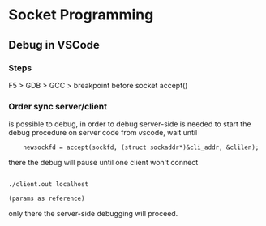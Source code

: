 # Socket Programming

## Debug in VSCode

### Steps

F5 > GDB > GCC > breakpoint before socket accept()

### Order sync server/client

is possible to debug, in order to debug server-side is needed to start the debug procedure on server code from vscode, wait until 

```
    newsockfd = accept(sockfd, (struct sockaddr*)&cli_addr, &clilen);

```

there the debug will pause until one client won't connect

```

./client.out localhost

(params as reference)

```

only there the server-side debugging will proceed.